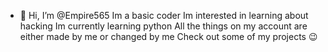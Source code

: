 - 👋 Hi, I’m @Empire565
Im a basic coder
Im interested in learning about hacking
Im currently learning python
All the things on my account are either made by me or changed by me
Check out some of my projects 😉
